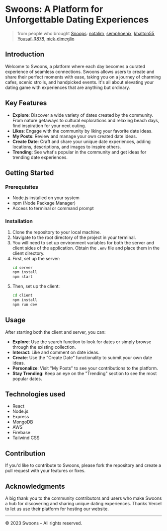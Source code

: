 # Swoons: A Platform for Unforgettable Dating Experiences

> from people who brought [Snoops](https://github.com/notalim/snoops): [notalim](github.com/notalim), [semphoenix](github.com/semphoenix), [khalton55](github.com/khalton55), [Yousaf-R878](github.com/Yousaf-R878), [nick-dimeglio](github.com/nick-dimeglio)

## Introduction
Welcome to Swoons, a platform where each day becomes a curated experience of seamless connections. Swoons allows users to create and share their perfect moments with ease, taking you on a journey of charming cafes, scenic strolls, and handpicked events. It's all about elevating your dating game with experiences that are anything but ordinary.

## Key Features
- **Explore**: Discover a wide variety of dates created by the community. From nature getaways to cultural explorations and relaxing beach days, find inspiration for your next outing.
- **Likes**: Engage with the community by liking your favorite date ideas.
- **My Posts**: Review and manage your own created date ideas.
- **Create Date**: Craft and share your unique date experiences, adding locations, descriptions, and images to inspire others.
- **Trending**: See what's popular in the community and get ideas for trending date experiences.

## Getting Started

### Prerequisites
- Node.js installed on your system
- npm (Node Package Manager)
- Access to terminal or command prompt

### Installation

1. Clone the repository to your local machine.
2. Navigate to the root directory of the project in your terminal.
3. You will need to set up environment variables for both the server and client sides of the application. Obtain the `.env` file and place them in the client directory.
4. First, set up the server:
    ```sh
    cd server
    npm install
    npm start
    ```
5. Then, set up the client:
    ```sh
    cd client
    npm install
    npm run dev
    ```

## Usage

After starting both the client and server, you can:

- **Explore**: Use the search function to look for dates or simply browse through the existing collection.
- **Interact**: Like and comment on date ideas.
- **Create**: Use the "Create Date" functionality to submit your own date ideas.
- **Personalize**: Visit "My Posts" to see your contributions to the platform.
- **Stay Trending**: Keep an eye on the "Trending" section to see the most popular dates.

## Technologies used

- React
- Node.js
- Express
- MongoDB
- AWS
- Firebase
- Tailwind CSS

## Contribution

If you'd like to contribute to Swoons, please fork the repository and create a pull request with your features or fixes.

## Acknowledgments

A big thank you to the community contributors and users who make Swoons a hub for discovering and sharing unique dating experiences. Thanks Vercel to let us use their platform for hosting our website.

---

© 2023 Swoons – All rights reserved.
